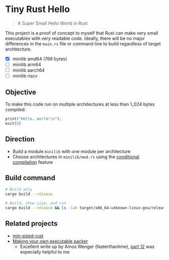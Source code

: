 # Tiny Rust Hello

> A Super Small Hello World in Rust

This project is a proof of concept to myself that Rust can make very small executables with very readable code. Ideally, there will be no major differences in the `main.rs` file or command line to build regardless of target architecture.

- [x] minilib amd64 (768 bytes)
- [ ] minilib arm64
- [ ] minilib aarch64
- [ ] minilib riscv

## Objective

To make this code run on multiple architectures at less than 1_024 bytes compiled:

```rust
print("Hello, world!\n");
exit(0)
```

## Direction

- Build a module `minilib` with one module per architecture
- Choose architectures in `minilib/mod.rs` using the [conditional compilation](https://doc.rust-lang.org/reference/conditional-compilation.html) feature

## Build command

```sh
# Build only
cargo build --release
```

```sh
# Build, show size, and run
cargo build --release && ls -lah target/x86_64-unknown-linux-gnu/release/tiny-rust-hello && ./target/x86_64-unknown-linux-gnu/release/tiny-rust-hello mojo jojo ; echo $?
```

## Related projects

- [min-sized-rust](https://github.com/johnthagen/min-sized-rust)
- [Making your own executable packer](https://fasterthanli.me/series/making-our-own-executable-packer/)
  - Excellent write up by Amos Wenger (fasterthanlime), [part 12](https://fasterthanli.me/series/making-our-own-executable-packer/part-12) was especially helpful to me

